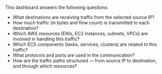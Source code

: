 This dashboard answers the following questions:

- What destinations are receiving traffic from the selected source IP?
- How much traffic (in bytes and flow count) is transmitted to each destination?
- Which AWS resources (ENIs, EC2 instances, subnets, VPCs) are involved in handling this traffic?
- Which ECS components (tasks, services, clusters) are related to this traffic?
- What protocols and ports are used in the communication?
- How are the traffic paths structured — from source IP to destination, and through which resources?